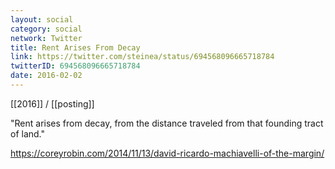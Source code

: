 ```yaml
---
layout: social
category: social
network: Twitter
title: Rent Arises From Decay
link: https://twitter.com/steinea/status/694568096665718784
twitterID: 694568096665718784
date: 2016-02-02
---
```


[[2016]] / [[posting]]

"Rent arises from decay, from the distance traveled from that founding tract of land."

<https://coreyrobin.com/2014/11/13/david-ricardo-machiavelli-of-the-margin/>
